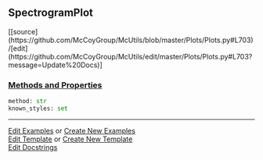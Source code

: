 ## <a id="McUtils.Plots.Plots.SpectrogramPlot">SpectrogramPlot</a> 
<div class="docs-source-link" markdown="1">
[[source](https://github.com/McCoyGroup/McUtils/blob/master/Plots/Plots.py#L703)/[edit](https://github.com/McCoyGroup/McUtils/edit/master/Plots/Plots.py#L703?message=Update%20Docs)]
</div>



<div class="collapsible-section">
 <div class="collapsible-section collapsible-section-header" markdown="1">
 
### <a class="collapse-link" data-toggle="collapse" href="#methods">Methods and Properties</a> <a class="float-right" data-toggle="collapse" href="#methods"><i class="fa fa-chevron-down"></i></a>

 </div>
 <div class="collapsible-section collapsible-section-body collapse" id="methods" markdown="1">

```python
method: str
known_styles: set
```


 </div>
</div>




___

[Edit Examples](https://github.com/McCoyGroup/McUtils/edit/gh-pages/ci/examples/McUtils/Plots/Plots/SpectrogramPlot.md) or 
[Create New Examples](https://github.com/McCoyGroup/McUtils/new/gh-pages/?filename=ci/examples/McUtils/Plots/Plots/SpectrogramPlot.md) <br/>
[Edit Template](https://github.com/McCoyGroup/McUtils/edit/gh-pages/ci/docs/McUtils/Plots/Plots/SpectrogramPlot.md) or 
[Create New Template](https://github.com/McCoyGroup/McUtils/new/gh-pages/?filename=ci/docs/templates/McUtils/Plots/Plots/SpectrogramPlot.md) <br/>
[Edit Docstrings](https://github.com/McCoyGroup/McUtils/edit/master/Plots/Plots.py#L703?message=Update%20Docs)